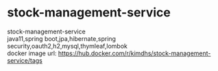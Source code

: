 # stock-management-service
stock-management-service<br>
java11,spring boot,jpa,hibernate,spring security,oauth2,h2,mysql,thymleaf,lombok<br>
docker image url: https://hub.docker.com/r/kimdhs/stock-management-service/tags